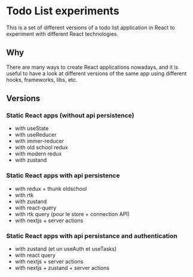 # Todo List experiments

This is a set of different versions of a todo list application in React to experiment with different React technologies.

## Why

There are many ways to create React applications nowadays, and it is useful to have a look at different versions of the same app using different hooks, frameworks, libs, etc.

## Versions

### Static React apps (without api persistence)

- with useState
- with useReducer
- with immer-reducer
- with old school redux
- with modern redux
- with zustand

### Static React apps with api persistence

- with redux + thunk oldschool
- with rtk
- with zustand
- with react-query
- with rtk query (pour le store + connection API)
- with nextjs + server actions

### Static React apps with api persistance and authentication

- with zustand (et un useAuth et useTasks)
- with react query
- with nextjs + server actions
- with nextjs + zustand + server actions



